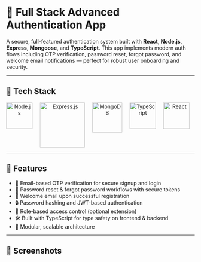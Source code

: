 # 🔐 Full Stack Advanced Authentication App

A secure, full-featured authentication system built with **React**, **Node.js**, **Express**, **Mongoose**, and **TypeScript**. This app implements modern auth flows including OTP verification, password reset, forgot password, and welcome email notifications — perfect for robust user onboarding and security.

---

## 🧰 Tech Stack

<div align="center" style="display: flex; gap: 20px; flex-wrap: wrap;">
  <img src="https://upload.wikimedia.org/wikipedia/commons/d/d9/Node.js_logo.svg" alt="Node.js" width="70" />
  <img src="https://upload.wikimedia.org/wikipedia/commons/6/64/Expressjs.png" alt="Express.js" width="120" />
  <img src="https://upload.wikimedia.org/wikipedia/commons/9/93/MongoDB_Logo.svg" alt="MongoDB" width="80" />
  <img src="https://upload.wikimedia.org/wikipedia/commons/4/4c/Typescript_logo_2020.svg" alt="TypeScript" width="70" />
  <img src="https://upload.wikimedia.org/wikipedia/commons/a/a7/React-icon.svg" alt="React" width="70" />
</div>

---

## 🚀 Features

- 📧 Email-based OTP verification for secure signup and login  
- 🔄 Password reset & forgot password workflows with secure tokens  
- 👋 Welcome email upon successful registration  
- 🔒 Password hashing and JWT-based authentication  
- 🔐 Role-based access control (optional extension)  
- 🛠️ Built with TypeScript for type safety on frontend & backend  
- 🧩 Modular, scalable architecture  

---

## 📸 Screenshots

